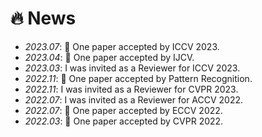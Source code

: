 # 🔥 News
- *2023.07*: 🎉 One paper accepted by ICCV 2023.
- *2023.04*: 🎉 One paper accepted by IJCV.
- *2023.03*: I was invited as a Reviewer for ICCV 2023.
- *2022.11*: 🎉 One paper accepted by Pattern Recognition.
- *2022.11*: I was invited as a Reviewer for CVPR 2023.
- *2022.07*: I was invited as a Reviewer for ACCV 2022.
- *2022.07*: 🎉 One paper accepted by ECCV 2022.
- *2022.03*: 🎉 One paper accepted by CVPR 2022.

<br />
